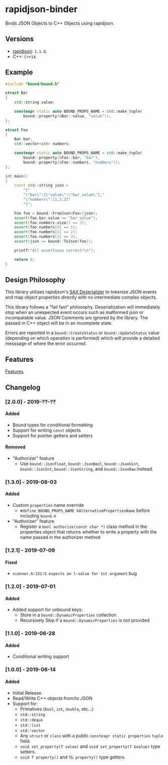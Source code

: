 # rapidjson-binder

Binds JSON Objects to C++ Objects using rapidjson.

## Versions

* [rapidjson](http://rapidjson.org): `1.1.0`.
* C++: `C++14`.

## Example

```c++
#include "bound/bound.h"

struct Bar
{
    std::string value;

    constexpr static auto BOUND_PROPS_NAME = std::make_tuple(
        bound::property(&Bar::value, "value"));
};

struct Foo
{
    Bar bar;
    std::vector<int> numbers;

    constexpr static auto BOUND_PROPS_NAME = std::make_tuple(
        bound::property(&Foo::bar, "bar"),
        bound::property(&Foo::numbers, "numbers"));
};

int main()
{
    const std::string json =
        "{"
        "\"bar\":{\"value\":\"bar_value\"},"
        "\"numbers\":[1,2,3]"
        "}";

    Foo foo = bound::FromJson<Foo>(json);
    assert(foo.bar.value == "bar_value");
    assert(foo.numbers.size() == 3);
    assert(foo.numbers[0] == 1);
    assert(foo.numbers[1] == 2);
    assert(foo.numbers[2] == 3);
    assert(json == bound::ToJson(foo));

    printf("All assertions correct!\n");

    return 0;
}
```

## Design Philosophy

This library utilizes rapidjson's [SAX Deserializer](http://rapidjson.org/md_doc_sax.html) to tokenize JSON events and map object properties directly with no intermediate complex objects. 

This library follows a "fail fast" philosophy. Deserialization will immediately stop when an unexpected event occurs such as malformed json or incompatable value. JSON Comments are ignored by the library. The passed in C++ object will be in an incomplete state.

Errors are reported in a `bound::CreateStatus` or `bound::UpdateStatus` value (depending on which operation is performed) which will provide a detailed messsage of where the error occurred.

## Features

[Features](doc/features.md).

## Changelog

### [2.0.0] - 2019-??-??
#### Added
- Bound types for conditional formatting
- Support for writing `const` objects
- Support for pointer getters and setters
#### Removed
- "Authorizer" feature
    - Use `bound::JsonFloat`, `bound::JsonBool`, `bound::JsonUint`, `bound::JsonInt`, `bound::JsonString`, and `bound::JsonRaw` instead.

### [1.3.0] - 2019-08-03
#### Added
- Custom `properties` name override
    - `#define BOUND_PROPS_NAME kAlternativePropertiesName` before including `bound.h`
- "Authorizer" feature
    - Register a `bool authorize(const char *)` class method in the properties object that returns whether to write a property with the name passed in the authorizer method

### [1.2.1] - 2019-07-09
#### Fixed
- `scanner.h:151:5 expects an l-value for 1st argument` bug

### [1.2.0] - 2019-07-01
#### Added
- Added support for unbound keys: 
    - Store in a `bound::DynamicProperties` collection
    - Recursively Skip if a `bound::DynamicProperties` is not provided

### [1.1.0] - 2019-06-28
#### Added
- Conditional writing support

### [1.0.0] - 2019-06-14
#### Added
- Initial Release
- Read/Write C++ objects from/to JSON
- Support for:
    - Primatives (`bool`, `int`, `double`, etc...)
    - `std::string`
    - `std::deque`
    - `std::list`
    - `std::vector`
    - Any `struct` or `class` with a public `constexpr static properties` `tuple` field.
    - `void set_property(T value)` and `void set_property(T &value)` type setters.
    - `void T property()` and `T& property()` type getters.
